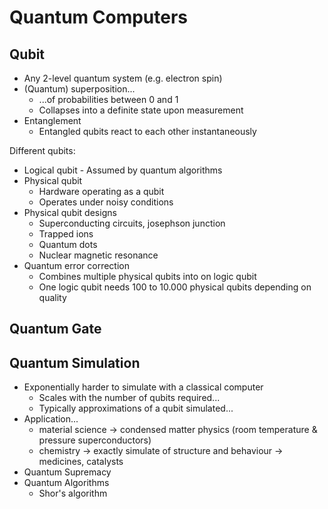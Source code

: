 # Quantum Computers

## Qubit

* Any 2-level quantum system (e.g. electron spin)
* (Quantum) superposition...
  - ...of probabilities between 0 and 1
  - Collapses into a definite state upon measurement
* Entanglement
  - Entangled qubits react to each other instantaneously

Different qubits:

* Logical qubit - Assumed by quantum algorithms
* Physical qubit
  - Hardware operating as a qubit
  - Operates under noisy conditions
* Physical qubit designs
  - Superconducting circuits, josephson junction
  - Trapped ions
  - Quantum dots
  - Nuclear magnetic resonance 
* Quantum error correction
  - Combines multiple physical qubits into on logic qubit
  - One logic qubit needs 100 to 10.000 physical qubits depending on quality

## Quantum Gate

## Quantum Simulation

* Exponentially harder to simulate with a classical computer
  - Scales with the number of qubits required...
  - Typically approximations of a qubit simulated...
* Application...
   - material science -> condensed matter physics (room temperature & pressure superconductors)
   - chemistry -> exactly simulate of structure and behaviour -> medicines, catalysts
* Quantum Supremacy
* Quantum Algorithms
  - Shor's algorithm
